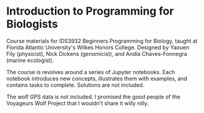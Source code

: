 # Introduction to Programming for Biologists

Course materials for IDS3932 Beginners Programming for Biology, taught at Florida Atlantic University's Wilkes Honors College. Designed by Yaouen Fily (physicist), Nick Dickens (genomicist), and Andia Chaves-Fonnegra (marine ecologist).

The course is revolves around a series of Jupyter notebooks. Each notebook introduces new concepts, illustrates them with examples, and contains tasks to complete. Solutions are not included.

The wolf GPS data is not included. I promised the good people of the Voyageurs Wolf Project that I wouldn't share it willy nilly.
